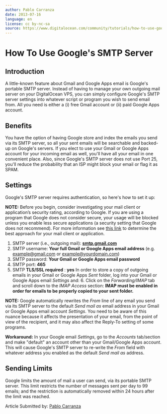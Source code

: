 ```yaml
---
author: Pablo Carranza
date: 2013-07-16
language: en
license: cc by-nc-sa
source: https://www.digitalocean.com/community/tutorials/how-to-use-google-s-smtp-server
---
```


# How To Use Google's SMTP Server

## Introduction

A little-known feature about Gmail and Google Apps email is Google's portable SMTP server. Instead of having to manage your own outgoing mail server on your DigitalOcean VPS, you can simply configure Google's SMTP server settings into whatever script or program you wish to send email from. All you need is either a (i) free Gmail account or (ii) paid Google Apps account.

## Benefits

You have the option of having Google store and index the emails you send via its SMTP server, so all your sent emails will be searchable and backed-up on Google's servers. If you elect to use your Gmail or Google Apps account for your incoming email as well, you'll have all your email in one convenient place. Also, since Google's SMTP server does not use Port 25, you'll reduce the probability that an ISP might block your email or flag it as SPAM.

## Settings

Google's SMTP server requires authentication, so here's how to set it up:

**NOTE:** Before you begin, consider investigating your mail client or application’s security rating, according to Google. If you are using a program that Google does not consider secure, your usage will be blocked unless you enable less secure applications (a security setting that Google does not recommend). For more information see [this link](https://support.google.com/accounts/answer/6010255?hl=en) to determine the best approach for your mail client or application.

1. SMTP server (i.e., outgoing mail): **[smtp.gmail.com](http://smtp.gmail.com)**
2. SMTP username: **Your full Gmail or Google Apps email address** (e.g. [example@gmail.com](mailto:example@gmail.com) or [example@yourdomain.com](mailto:example@yourdomain.com))
3. SMTP password: **Your Gmail or Google Apps email password**
4. SMTP port: **465**
5. SMTP **TLS/SSL required** : **yes**
 In order to store a copy of outgoing emails in your Gmail or Google Apps _Sent_ folder, log into your Gmail or Google Apps email _Settings_ and: 6. Click on the _Forwarding/IMAP_ tab and scroll down to the _IMAP Access_ section: **IMAP must be enabled in order for emails to be properly copied to your sent folder.**

**NOTE:** Google automatically rewrites the _From_ line of any email you send via its SMTP server to the default _Send mail as_ email address in your Gmail or Google Apps email account _Settings_. You need to be aware of this nuance because it affects the presentation of your email, from the point of view of the recipient, and it may also affect the Reply-To setting of some programs.

**Workaround:** In your Google email _Settings_, go to the _Accounts_ tab/section and make "default" an account other than your Gmail/Google Apps account. This will cause Google's SMTP server to re-write the _From_ field with whatever address you enabled as the default _Send mail as_ address.

## Sending Limits

Google limits the amount of mail a user can send, via its portable SMTP server. This limit restricts the number of messages sent per day to 99 emails; and the restriction is automatically removed within 24 hours after the limit was reached.

Article Submitted by: [Pablo Carranza](http://vdevices.com)
